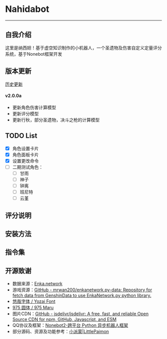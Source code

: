 # Nahidabot
---

## 自我介绍
这里是纳西妲！基于虚空知识制作的小机器人，一个圣遗物及伤害自定义定量评分系统，基于Nonebot框架开发

## 版本更新
[历史更新](HISTORY.md)
#### v2.0.0a

- 更新角色伤害计算模型
- 更新评分模型
- 更新行秋，部分圣遗物，决斗之枪的计算模型

## TODO List

 - [x] 角色设置卡片
 - [x] 角色面板卡片
 - [X] 设置更改命令
 - [ ] 二期测试角色：
   - [ ] 甘雨
   - [ ] 神子
   - [ ] 钟离
   - [ ] 班尼特
   - [ ] 云堇

## 评分说明

## 安装方法

## 指令集

## 开源致谢

- 数据来源：[Enka.network](https://enka.network/)
- 游戏资源：[GitHub - mrwan200/enkanetwork.py-data: Repository for fetch data from GenshinData to use EnkaNetwork.py python library.](https://github.com/mrwan200/enkanetwork.py-data)
- [悠哉字体 / Yozai Font](https://github.com/lxgw/yozai-font)
- [975 圆体 / 975 Maru](https://github.com/lxgw/975maru)
- 图片CDN：[GitHub - jsdelivr/jsdelivr: A free, fast, and reliable Open Source CDN for npm, GitHub, Javascript, and ESM](https://github.com/jsdelivr/jsdelivr)
- QQ协议及框架：[Nonebot2-跨平台 Python 异步机器人框架 ](https://github.com/nonebot/nonebot2)
- 部分源码、资源及功能参考：[小派蒙|LittlePaimon](https://github.com/CMHopeSunshine/LittlePaimon)